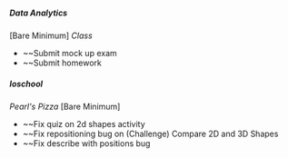 ##### **Data Analytics**
[Bare Minimum]
*Class*
* ~~Submit mock up exam
* ~~Submit homework

##### **Ioschool**
*Pearl's Pizza*
[Bare Minimum]
* ~~Fix quiz on 2d shapes activity
* ~~Fix repositioning bug on (Challenge) Compare 2D and 3D Shapes
* ~~Fix describe with positions bug

